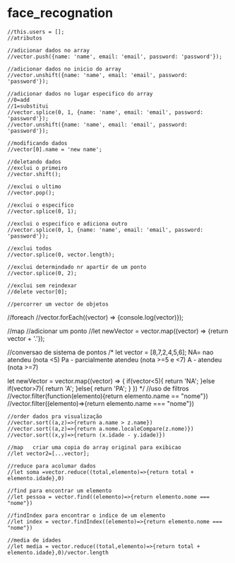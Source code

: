 # face_recognation

    //this.users = [];
    //atributos

    //adicionar dados no array
    //vector.push({name: 'name', email: 'email', password: 'password'});

    //adicionar dados no inicio do array
    //vector.unshift({name: 'name', email: 'email', password: 'password'});

    //adicionar dados no lugar especifico do array
    //0=add
    //1=substitui
    //vector.splice(0, 1, {name: 'name', email: 'email', password: 'password'});
    //vector.unshift({name: 'name', email: 'email', password: 'password'});

    //modificando dados
    //vector[0].name = 'new name';

    //deletando dados
    //exclui o primeiro
    //vector.shift(); 

    //exclui o ultimo
    //vector.pop();

    //exclui o especifico
    //vector.splice(0, 1);

    //exclui o especifico e adiciona outro
    //vector.splice(0, 1, {name: 'name', email: 'email', password: 'password'});

    //exclui todos
    //vector.splice(0, vector.length);

    //exclui determindado nr apartir de um ponto
    //vector.splice(0, 2);

    //exclui sem reindexar
    //delete vector[0];

    //percorrer um vector de objetos
//foreach
//vector.forEach((vector) => {console.log(vector)});

//map
//adicionar um ponto
//let newVector = vector.map((vector) => {return vector + '.'});

//conversao de sistema de pontos 
/*
let vector = [8,7,2,4,5,6];
NA= nao atendeu (nota <5)
Pa - parcialmente atendeu (nota >=5 e <7)
A - atendeu (nota >=7)

let newVector = vector.map((vector) => {
    if(vector<5){
        return 'NA';
    }else if(vector>7){
        return 'A';
    }else{
        return 'PA';
    }
})
*/
//uso de filtros
    //vector.filter(function(elemento){return elemento.name == "nome"})
    //vector.filter((elemento)=>{return elemento.name === "nome"})

    //order dados pra visualização
    //vector.sort((a,z)=>{return a.name > z.name})
    //vector.sort((a,z)=>{return a.nome.localeCompare(z.nome)})
    //vector.sort((x,y)=>{return (x.idade - y.idade)})

    //map   criar uma copia do array original para exibicao
    //let vector2=[...vector];

    //reduce para acolumar dados
    //let soma =vector.reduce((total,elemento)=>{return total + elemento.idade},0)

    //find para encontrar um elemento
    //let pessoa = vector.find((elemento)=>{return elemento.nome === "nome"})

    //findIndex para encontrar o indice de um elemento
    //let index = vector.findIndex((elemento)=>{return elemento.nome === "nome"})

    //media de idades
    //let media = vector.reduce((total,elemento)=>{return total + elemento.idade},0)/vector.length
   

